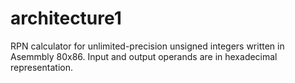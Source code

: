 # architecture1

RPN calculator for unlimited-precision unsigned integers written in Asemmbly 80x86.
Input and output operands are in hexadecimal representation.
